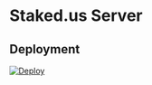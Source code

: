 # Staked.us Server

## Deployment

[![Deploy](https://www.herokucdn.com/deploy/button.png)](https://heroku.com/deploy?template=https://github.com/amiromayer/linkdrop-staked-server)
